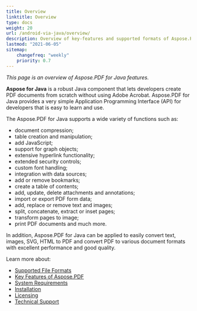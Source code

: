 ```yaml
---
title: Overview
linktitle: Overview
type: docs
weight: 20
url: /android-via-java/overview/
description: Overview of key-features and supported formats of Aspose.PDF for Android via Java, installation and licensing manual of Java library.
lastmod: "2021-06-05"
sitemap:
    changefreq: "weekly"
    priority: 0.7
---
```


_This page is an overview of  Aspose.PDF for Java features._

**Aspose for Java** is a robust Java component that lets developers create PDF documents from scratch without using Adobe Acrobat. Aspose.PDF for Java provides a very simple Application Programming Interface (API) for developers that is easy to learn and use.

The Aspose.PDF for Java supports a wide variety of functions such as:

- document compression;
- table creation and manipulation;
- add JavaScript;
- support for graph objects;
- extensive hyperlink functionality;
- extended security controls;
- custom font handling;
- integration with data sources;
- add or remove bookmarks;
- create a table of contents;
- add, update, delete attachments and annotations;
- import or export PDF form data;
- add, replace or remove text and images;
- split, concatenate, extract or inset pages;
- transform pages to image;
- print PDF documents and much more.

In addition, Aspose.PDF for Java can be applied to easily convert text, images, SVG, HTML to PDF and convert PDF to various document formats with excellent performance and good quality.

Learn more about:

- [Supported File Formats](/pdf/android-via-java/supported-file-formats/)
- [Key Features of Aspose.PDF](/pdf/android-via-java/key-features/)
- [System Requirements](/pdf/android-via-java/system-requirements/)
- [Installation](/pdf/android-via-java/installation/)
- [Licensing](/pdf/android-via-java/licensing/)
- [Technical Support](/pdf/android-via-java/technical-support/)
